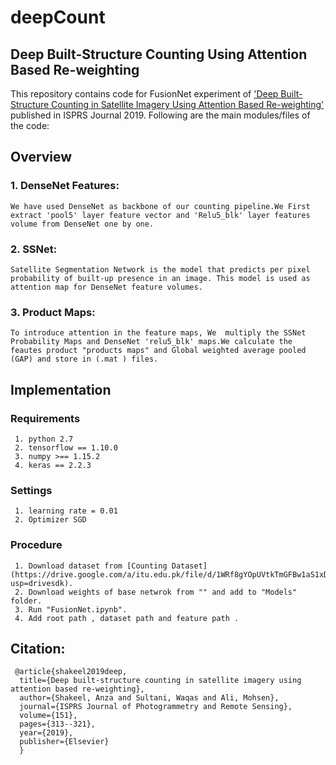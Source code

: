 # deepCount
## Deep Built-Structure Counting Using Attention Based Re-weighting

This repository contains code for FusionNet experiment of ['Deep Built-Structure Counting in Satellite Imagery Using Attention Based Re-weighting'](https://www.researchgate.net/publication/332139732_Deep_Built-Structure_Counting_in_Satellite_Imagery_Using_Attention_Based_Re-Weighting) published in ISPRS Journal 2019. Following are the main modules/files of the code:
## Overview
### 1. DenseNet Features:
    We have used DenseNet as backbone of our counting pipeline.We First extract 'pool5' layer feature vector and 'Relu5_blk' layer features volume from DenseNet one by one.
      
### 2. SSNet:
    Satellite Segmentation Network is the model that predicts per pixel probability of built-up presence in an image. This model is used as attention map for DenseNet feature volumes.

      
### 3. Product Maps:
    
    To introduce attention in the feature maps, We  multiply the SSNet Probability Maps and DenseNet 'relu5_blk' maps.We calculate the feautes product "products maps" and Global weighted average pooled (GAP) and store in (.mat ) files. 
 
 ## Implementation 
 ### Requirements
     1. python 2.7
     2. tensorflow == 1.10.0
     3. numpy >== 1.15.2
     4. keras == 2.2.3
 ### Settings
     1. learning rate = 0.01
     2. Optimizer SGD 
 ### Procedure
     1. Download dataset from [Counting Dataset](https://drive.google.com/a/itu.edu.pk/file/d/1WRf8gYOpUVtkTmGFBw1aS1xDZ3jxsRsS/view?usp=drivesdk).
     2. Download weights of base netwrok from "" and add to "Models" folder.
     3. Run "FusionNet.ipynb".
     4. Add root path , dataset path and feature path .
 ## Citation:
     @article{shakeel2019deep,
      title={Deep built-structure counting in satellite imagery using attention based re-weighting},
      author={Shakeel, Anza and Sultani, Waqas and Ali, Mohsen},
      journal={ISPRS Journal of Photogrammetry and Remote Sensing},
      volume={151},
      pages={313--321},
      year={2019},
      publisher={Elsevier}
      }
 
      

